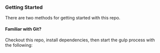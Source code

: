


### Getting Started

There are two methods for getting started with this repo.

#### Familiar with Git?
Checkout this repo, install dependencies, then start the gulp process with the following:


